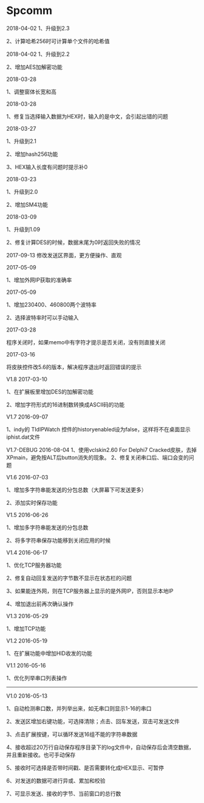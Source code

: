 # Spcomm
2018-04-02
1、升级到2.3

2、计算哈希256时可计算单个文件的哈希值


2018-04-02
1、升级到2.2

2、增加AES加解密功能

2018-03-28

1、调整窗体长宽和高

2018-03-28

1、修复当选择输入数据为HEX时，输入的是中文，会引起出错的问题


2018-03-27

1、升级到2.1

2、增加hash256功能

3、HEX输入长度有问题时提示补0

2018-03-23

1、升级到2.0

2、增加SM4功能

2018-03-09

1、升级到1.09

2、修复计算DES的时候，数据末尾为0时返回失败的情况

2017-09-13
修改发送区界面，更方便操作、直观

2017-05-09

1、增加外网IP获取的准确率


2017-05-09

1、增加230400、460800两个波特率

2、选择波特率时可以手动输入

2017-03-28

程序关闭时，如果memo中有字符才提示是否关闭，没有则直接关闭

2017-03-16

将皮肤控件改5.6的版本，解决程序退出时返回错误的提示

V1.8 2017-03-10

1、在扩展板里增加DES的加解密功能

2、增加字符形式的16进制数转换成ASCII码的功能


V1.7 2016-09-07

1、indy的 TIdIPWatch 控件的historyenabled设为false，这样将不在桌面显示iphist.dat文件

V1.7-DEBUG 2016-08-04
1、使用vclskin2.60 For Delphi7 Cracked皮肤，去掉XPmain，避免按ALT后button消失的现象。
2、修复关闭串口后、端口会变的问题


V1.6  2016-07-03

1、增加多字符串能发送的分包总数（大屏幕下可发送更多）

2、添加实时保存功能


V1.5   2016-06-26

1、增加多字符串能发送的分包总数

2、将多字符串保存功能移到关闭应用的时候


V1.4   2016-06-17

1、优化TCP服务器功能

2、修复自动回复发送的字节数不显示在状态栏的问题

3、如果能连外网，则在TCP服务器上显示的是外网IP，否则显示本地IP

4、增加退出前再次确认操作


V1.3   2016-05-29

1、增加TCP功能


V1.2    2016-05-19

1、在扩展功能中增加HID收发的功能


V1.1    2016-05-16

1、优化列举串口列表操作

------------------------------------------------------------------------------------------------

V1.0    2016-05-13

1、自动检测串口数，并列举出来，如无串口则显示1-16的串口

2、发送区增加右键功能，可选择清除；点击、回车发送，双击可发送文件

3、点击扩展按键，可以循环发送16组不能的字符串数据

4、接收超过20万行自动保存程序目录下的log文件中，自动保存后会清空数据，并且重新接收。也可手动保存

5、接收时可选择是否带时间戳、是否需要转化成HEX显示、可暂停

6、对发送的数据可进行异或、累加和校验

7、可显示发送、接收的字节、当前窗口的总行数
